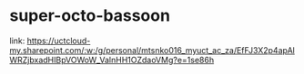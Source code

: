 # super-octo-bassoon


link: https://uctcloud-my.sharepoint.com/:w:/g/personal/mtsnko016_myuct_ac_za/EfFJ3X2p4apAlWRZjbxadHIBpVOWoW_ValnHH1OZdaoVMg?e=1se86h
